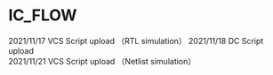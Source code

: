# IC_FLOW
2021/11/17 VCS Script upload （RTL simulation） 
2021/11/18 DC  Script upload     
2021/11/21 VCS Script upload （Netlist simulation）
